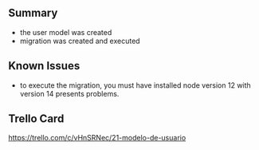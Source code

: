 ## Summary

* the user model was created
* migration was created and executed

## Known Issues

* to execute the migration, you must have installed node version 12 with version 14 presents problems.

## Trello Card

https://trello.com/c/vHnSRNec/21-modelo-de-usuario